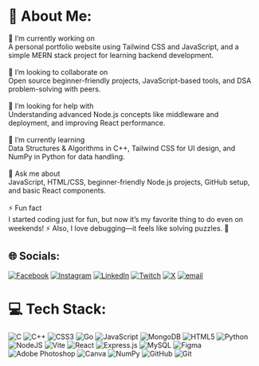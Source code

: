 # 💫 About Me:
🔭 I’m currently working on<br>A personal portfolio website using Tailwind CSS and JavaScript, and a simple MERN stack project for learning backend development.<br><br>👯 I’m looking to collaborate on<br>Open source beginner-friendly projects, JavaScript-based tools, and DSA problem-solving with peers.<br><br>🤝 I’m looking for help with<br>Understanding advanced Node.js concepts like middleware and deployment, and improving React performance.<br><br>🌱 I’m currently learning<br>Data Structures & Algorithms in C++, Tailwind CSS for UI design, and NumPy in Python for data handling.<br><br>💬 Ask me about<br>JavaScript, HTML/CSS, beginner-friendly Node.js projects, GitHub setup, and basic React components.<br><br>⚡ Fun fact<br>I started coding just for fun, but now it’s my favorite thing to do even on weekends! ⚡ Also, I love debugging—it feels like solving puzzles. 🧩


## 🌐 Socials:
[![Facebook](https://img.shields.io/badge/Facebook-%231877F2.svg?logo=Facebook&logoColor=white)](https://facebook.com/mohitsankhyan) [![Instagram](https://img.shields.io/badge/Instagram-%23E4405F.svg?logo=Instagram&logoColor=white)](https://instagram.com/mohit__sankhyan) [![LinkedIn](https://img.shields.io/badge/LinkedIn-%230077B5.svg?logo=linkedin&logoColor=white)](https://linkedin.com/in/mohitsankhyan) [![Twitch](https://img.shields.io/badge/Twitch-%239146FF.svg?logo=Twitch&logoColor=white)](https://twitch.tv/mohitsankhyan1) [![X](https://img.shields.io/badge/X-black.svg?logo=X&logoColor=white)](https://x.com/mohit-sankhyan1) [![email](https://img.shields.io/badge/Email-D14836?logo=gmail&logoColor=white)](mailto:mohitsankhyan81@gmial.com) 

# 💻 Tech Stack:
![C](https://img.shields.io/badge/c-%2300599C.svg?style=for-the-badge&logo=c&logoColor=white) ![C++](https://img.shields.io/badge/c++-%2300599C.svg?style=for-the-badge&logo=c%2B%2B&logoColor=white) ![CSS3](https://img.shields.io/badge/css3-%231572B6.svg?style=for-the-badge&logo=css3&logoColor=white) ![Go](https://img.shields.io/badge/go-%2300ADD8.svg?style=for-the-badge&logo=go&logoColor=white) ![JavaScript](https://img.shields.io/badge/javascript-%23323330.svg?style=for-the-badge&logo=javascript&logoColor=%23F7DF1E) ![MongoDB](https://img.shields.io/badge/MongoDB-%234ea94b.svg?style=for-the-badge&logo=mongodb&logoColor=white) ![HTML5](https://img.shields.io/badge/html5-%23E34F26.svg?style=for-the-badge&logo=html5&logoColor=white) ![Python](https://img.shields.io/badge/python-3670A0?style=for-the-badge&logo=python&logoColor=ffdd54) ![NodeJS](https://img.shields.io/badge/node.js-6DA55F?style=for-the-badge&logo=node.js&logoColor=white) ![Vite](https://img.shields.io/badge/vite-%23646CFF.svg?style=for-the-badge&logo=vite&logoColor=white) ![React](https://img.shields.io/badge/react-%2320232a.svg?style=for-the-badge&logo=react&logoColor=%2361DAFB) ![Express.js](https://img.shields.io/badge/express.js-%23404d59.svg?style=for-the-badge&logo=express&logoColor=%2361DAFB) ![MySQL](https://img.shields.io/badge/mysql-4479A1.svg?style=for-the-badge&logo=mysql&logoColor=white) ![Figma](https://img.shields.io/badge/figma-%23F24E1E.svg?style=for-the-badge&logo=figma&logoColor=white) ![Adobe Photoshop](https://img.shields.io/badge/adobe%20photoshop-%2331A8FF.svg?style=for-the-badge&logo=adobe%20photoshop&logoColor=white) ![Canva](https://img.shields.io/badge/Canva-%2300C4CC.svg?style=for-the-badge&logo=Canva&logoColor=white) ![NumPy](https://img.shields.io/badge/numpy-%23013243.svg?style=for-the-badge&logo=numpy&logoColor=white) ![GitHub](https://img.shields.io/badge/github-%23121011.svg?style=for-the-badge&logo=github&logoColor=white) ![Git](https://img.shields.io/badge/git-%23F05033.svg?style=for-the-badge&logo=git&logoColor=white)
